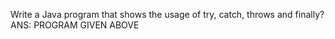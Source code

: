 Write a Java program that shows the usage of try, catch, throws and finally?
ANS: PROGRAM GIVEN ABOVE
